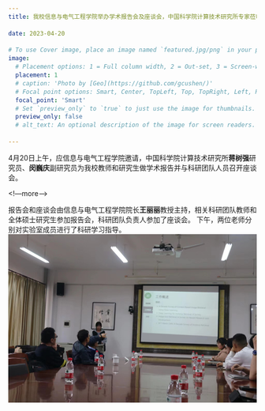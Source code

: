 ```yaml
---
title: 我校信息与电气工程学院举办学术报告会及座谈会，中国科学院计算技术研究所专家莅临指导科研工作

date: 2023-04-20

# To use Cover image, place an image named `featured.jpg/png` in your page's folder.
image:
  # Placement options: 1 = Full column width, 2 = Out-set, 3 = Screen-width
  placement: 1
  # caption: 'Photo by [Geo](https://github.com/gcushen/)'
  # Focal point options: Smart, Center, TopLeft, Top, TopRight, Left, Right, BottomLeft, Bottom, BottomRight
  focal_point: 'Smart'
  # Set `preview_only` to `true` to just use the image for thumbnails.
  preview_only: false
  # alt_text: An optional description of the image for screen readers.

---
```

4月20日上午，应信息与电气工程学院邀请，中国科学院计算技术研究所**蒋树强**研究员、**闵巍庆**副研究员为我校教师和研究生做学术报告并与科研团队人员召开座谈会。

<!—more—>

报告会和座谈会由信息与电气工程学院院长**王丽丽**教授主持，相关科研团队教师和全体硕士研究生参加报告会，科研团队负责人参加了座谈会。
下午，两位老师分别对实验室成员进行了科研学习指导。
![](images/1.png)